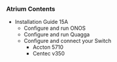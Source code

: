 ### Atrium Contents
* Installation Guide 15A
    + Configure and run ONOS
    + Configure and run Quagga
    + Configure and connect your Switch
        - Accton 5710
        - Centec v350